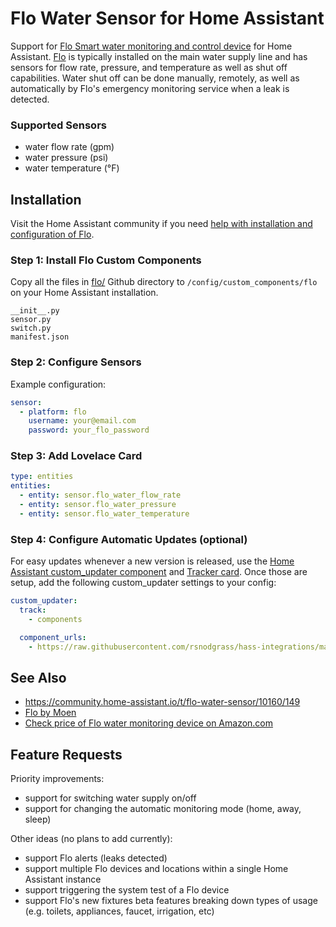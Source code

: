 # Flo Water Sensor for Home Assistant

Support for [Flo Smart water monitoring and control device](https://amzn.to/2WBn8tW?tag=rynoshark-20) for Home Assistant. [Flo](https://meetflo.com) is typically installed on the main water supply line and has sensors for flow rate, pressure, and temperature as well as shut off capabilities. Water shut off can be done manually, remotely, as well as automatically by Flo's emergency monitoring service when a leak is detected.

### Supported Sensors

- water flow rate (gpm)
- water pressure (psi)
- water temperature (&deg;F)

## Installation

Visit the Home Assistant community if you need [help with installation and configuration of Flo](https://community.home-assistant.io/t/flo-water-sensor/10160/149).

### Step 1: Install Flo Custom Components

Copy all the files in [flo/](https://github.com/rsnodgrass/hass-integrations/tree/master/flo) Github directory to `/config/custom_components/flo` on your Home Assistant installation.

```
__init__.py 
sensor.py
switch.py
manifest.json
```

### Step 2: Configure Sensors

Example configuration:

```yaml
sensor:
  - platform: flo
    username: your@email.com
    password: your_flo_password
```

### Step 3: Add Lovelace Card

```yaml
type: entities
entities:
  - entity: sensor.flo_water_flow_rate
  - entity: sensor.flo_water_pressure
  - entity: sensor.flo_water_temperature
```

### Step 4: Configure Automatic Updates (optional)

For easy updates whenever a new version is released, use the [Home Assistant custom_updater component](https://github.com/custom-components/custom_updater/wiki/Installation) and [Tracker card](https://github.com/custom-cards/tracker-card). Once those are setup, add the following custom_updater settings to your config:

```yaml
custom_updater:
  track:
    - components

  component_urls:
    - https://raw.githubusercontent.com/rsnodgrass/hass-integrations/master/custom_updater.json
```

## See Also

* https://community.home-assistant.io/t/flo-water-sensor/10160/149
* [Flo by Moen](https://meetflo.com)
* [Check price of Flo water monitoring device on Amazon.com](https://amzn.to/2WBn8tW?tag=rynoshark-20)

## Feature Requests

Priority improvements:

- support for switching water supply on/off
- support for changing the automatic monitoring mode (home, away, sleep)

Other ideas (no plans to add currently):

- support Flo alerts (leaks detected)
- support multiple Flo devices and locations within a single Home Assistant instance
- support triggering the system test of a Flo device
- support Flo's new fixtures beta features breaking down types of usage (e.g. toilets, appliances, faucet, irrigation, etc)
